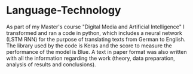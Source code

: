# Language-Technology
As part of my Master's course "Digital Media and Artificial Intelligence" I transformed and ran a code in python, which includes a neural network (LSTM RNN) for the purpose of translating texts from German to English.
The library used by the code is Keras and the score to measure the performance of the model is Blue.
A text in paper format was also written with all the information regarding the work (theory, data preparation, analysis of results and conclusions).
